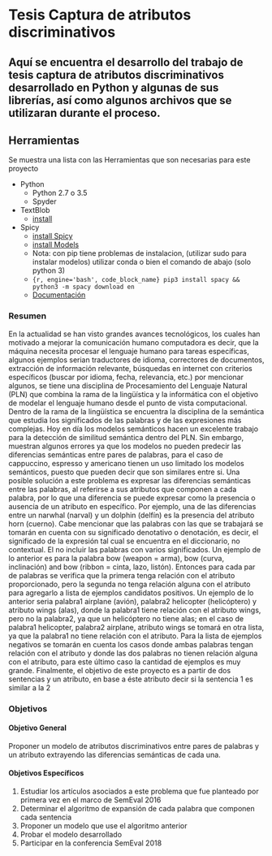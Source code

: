 # Tesis Captura de atributos discriminativos

## Aquí se encuentra el desarrollo del trabajo de tesis captura de atributos discriminativos desarrollado en Python y algunas de sus librerías, así como algunos archivos que se utilizaran durante el proceso.

## Herramientas

Se muestra una lista con las Herramientas que son necesarias para este proyecto

* Python
  * Python 2.7 o 3.5
  * Spyder
* TextBlob
  *   [install](http://textblob.readthedocs.io/en/dev/install.html)
* Spicy
  * [install Spicy](https://spacy.io/usage/#section-quickstart)
  * [install Models](https://spacy.io/usage/models)
  * Nota: con pip tiene problemas de instalacion, (utilizar sudo para instalar modelos) utilizar conda o bien el comando de abajo (solo python 3)
  * ```{r, engine='bash', code_block_name} pip3 install spacy && python3 -m spacy download en```
  * [Documentación](https://spacy.io/usage/linguistic-features)

### Resumen

En la actualidad se han visto grandes avances tecnológicos, los cuales han motivado a mejorar la comunicación humano computadora es decir, que la máquina necesita procesar el lenguaje humano para tareas específicas, algunos ejemplos serian traductores de idioma, correctores de documentos, extracción de información relevante, búsquedas en internet con criterios específicos (buscar por idioma, fecha, relevancia, etc.) por mencionar algunos, se tiene una disciplina de Procesamiento del Lenguaje Natural (PLN) que combina la rama de la lingüística y la informática con el objetivo de modelar el lenguaje humano desde el punto de vista computacional.
Dentro de la rama de la lingüística se encuentra la disciplina de la semántica que estudia los significados de las palabras y de las expresiones más complejas. Hoy en día los modelos semánticos hacen un excelente trabajo para la detección de similitud semántica dentro del PLN. Sin embargo, muestran algunos errores ya que los modelos no pueden predecir las diferencias semánticas entre pares de palabras, para el caso de cappuccino, espresso y americano tienen un uso limitado los modelos semánticos, puesto que pueden decir que son similares entre si. Una posible solución a este problema es expresar las diferencias semánticas entre las palabras, al referirse a sus atributos que componen a cada palabra, por lo que una diferencia se puede expresar como la presencia o ausencia de un atributo en específico. Por ejemplo, una de las diferencias entre un narwhal (narval) y un dolphin (delfín) es la presencia del atributo horn (cuerno). Cabe mencionar que las palabras con las que se trabajará se tomarán en cuenta con su significado denotativo o denotación, es decir, el significado de la expresión tal cual se encuentra en el diccionario, no contextual. El no incluir las palabras con varios significados. Un ejemplo de lo anterior es para la palabra bow (weapon = arma), bow (curva, inclinación) and bow (ribbon = cinta, lazo, listón).
Entonces para cada par de palabras se verifica que la primera tenga relación con el atributo proporcionado, pero la segunda no tenga relación alguna con el atributo para agregarlo a lista de ejemplos candidatos positivos. Un ejemplo de lo anterior seria palabra1 airplane (avión), palabra2 helicopter (helicóptero) y atributo wings (alas), donde la palabra1 tiene relación con el atributo wings, pero no la palabra2, ya que un helicóptero no tiene alas; en el caso de palabra1 helicopter, palabra2 airplane, atributo wings se tomará en otra lista, ya que la palabra1 no tiene relación con el atributo. Para la lista de ejemplos negativos se tomarán en cuenta los casos donde ambas palabras tengan relación con el atributo y donde las dos palabras no tienen relación alguna con el atributo, para este último caso la cantidad de ejemplos es muy grande.
Finalmente, el objetivo de este proyecto es a partir de dos sentencias y un atributo, en base a éste atributo decir si la sentencia 1 es similar a la 2


### Objetivos
#### Objetivo General
Proponer un modelo de atributos discriminativos entre pares de palabras y un atributo extrayendo las diferencias semánticas de cada una.

#### Objetivos Específicos
1. Estudiar los artículos asociados a este problema que fue planteado por primera vez en el marco de SemEval 2016
2. Determinar el algoritmo de expansión de cada palabra que componen cada sentencia
3. Proponer un modelo que use el algoritmo anterior
4. Probar el modelo desarrollado
5. Participar en la conferencia SemEval 2018
